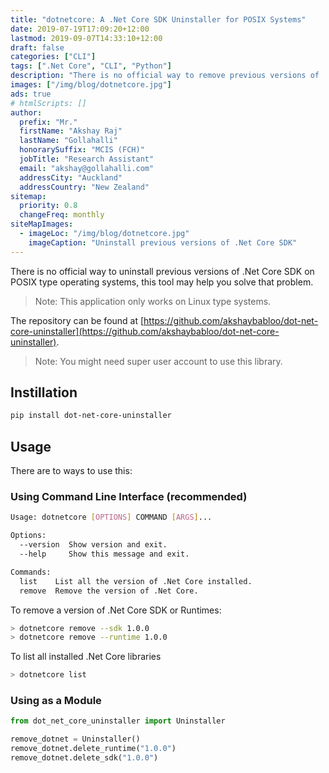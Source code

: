 ```yaml
---
title: "dotnetcore: A .Net Core SDK Uninstaller for POSIX Systems"
date: 2019-07-19T17:09:20+12:00
lastmod: 2019-09-07T14:33:10+12:00
draft: false
categories: ["CLI"]
tags: [".Net Core", "CLI", "Python"]
description: "There is no official way to remove previous versions of .Net Core SDKs in POSIX systems, this tool can help you with that."
images: ["/img/blog/dotnetcore.jpg"]
ads: true
# htmlScripts: []
author:
  prefix: "Mr."
  firstName: "Akshay Raj"
  lastName: "Gollahalli"
  honorarySuffix: "MCIS (FCH)"
  jobTitle: "Research Assistant"
  email: "akshay@gollahalli.com"
  addressCity: "Auckland"
  addressCountry: "New Zealand"
sitemap:
  priority: 0.8
  changeFreq: monthly
siteMapImages:
  - imageLoc: "/img/blog/dotnetcore.jpg"
    imageCaption: "Uninstall previous versions of .Net Core SDK"
---
```


There is no official way to uninstall previous versions of .Net Core SDK on POSIX type operating systems, this tool may help you solve that problem.

> Note: This application only works on Linux type systems.

The repository can be found at [https://github.com/akshaybabloo/dot-net-core-uninstaller](https://github.com/akshaybabloo/dot-net-core-uninstaller).

> Note: You might need super user account to use this library.

## Instillation

```bash
pip install dot-net-core-uninstaller
```

## Usage

There are to ways to use this:

### Using Command Line Interface (recommended)

```bash
Usage: dotnetcore [OPTIONS] COMMAND [ARGS]...

Options:
  --version  Show version and exit.
  --help     Show this message and exit.

Commands:
  list    List all the version of .Net Core installed.
  remove  Remove the version of .Net Core.

```

To remove a version of .Net Core SDK or Runtimes:

```bash
> dotnetcore remove --sdk 1.0.0
> dotnetcore remove --runtime 1.0.0
```

To list all installed .Net Core libraries

```bash
> dotnetcore list
```

### Using as a Module

```python
from dot_net_core_uninstaller import Uninstaller

remove_dotnet = Uninstaller()
remove_dotnet.delete_runtime("1.0.0")
remove_dotnet.delete_sdk("1.0.0")
```
